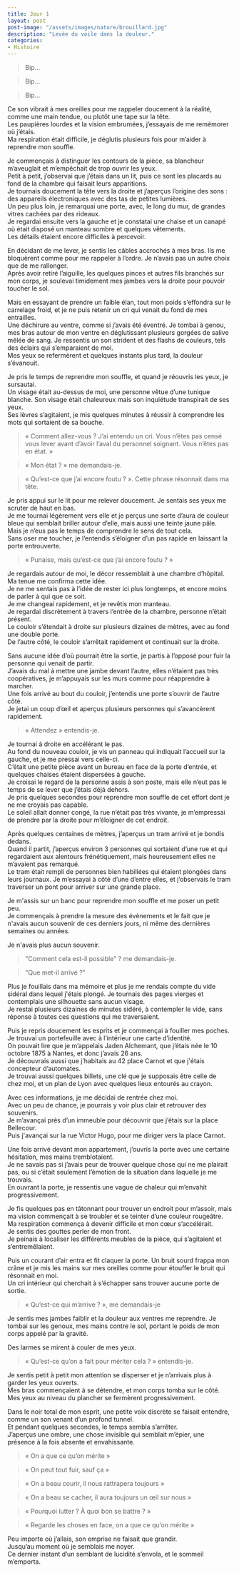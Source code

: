 ```yaml
---
title: Jour 1  
layout: post  
post-image: "/assets/images/nature/brouillard.jpg"  
description: "Levée du voile dans la douleur."  
categories:   
- Histoire
---
```


> Bip…

> Bip…

> Bip…

Ce son vibrait à mes oreilles pour me rappeler doucement à la réalité, comme une main tendue, ou plutôt une tape sur la tête.  
Les paupières lourdes et la vision embrumées, j’essayais de me remémorer où j’étais.  
Ma respiration était difficile, je déglutis plusieurs fois pour m’aider à reprendre mon souffle.  

Je commençais à distinguer les contours de la pièce, sa blancheur m’aveuglait et m’empêchait de trop ouvrir les yeux.  
Petit à petit, j’observai que j’étais dans un lit, puis ce sont les placards au fond de la chambre qui faisait leurs apparitions.  
Je tournais doucement la tête vers la droite et j’aperçus l’origine des sons : des appareils électroniques avec des tas de petites lumières.  
Un peu plus loin, je remarquai une porte, avec, le long du mur, de grandes vitres cachées par des rideaux.  
Je regardai ensuite vers la gauche et je constatai une chaise et un canapé où était disposé un manteau sombre et quelques vêtements.  
Les détails étaient encore difficiles à percevoir.  

En décidant de me lever, je sentis les câbles accrochés à mes bras. Ils me bloquèrent comme pour me rappeler à l’ordre. Je n’avais pas un autre choix que de me rallonger.  
Après avoir retiré l’aiguille, les quelques pinces et autres fils branchés sur mon corps, je soulevai timidement mes jambes vers la droite pour pouvoir toucher le sol.  

Mais en essayant de prendre un faible élan, tout mon poids s’effondra sur le carrelage froid, et je ne puis retenir un cri qui venait du fond de mes entrailles.  
Une déchirure au ventre, comme si j’avais été éventré.
Je tombai à genou, mes bras autour de mon ventre en déglutissant plusieurs gorgées de salive mêlée de sang.
Je ressentis un son strident et des flashs de couleurs, tels des éclairs qui s’emparaient de moi.  
Mes yeux se refermèrent et quelques instants plus tard, la douleur s’évanouit.

Je pris le temps de reprendre mon souffle, et quand je réouvris les yeux, je sursautai.  
Un visage était au-dessus de moi, une personne vêtue d’une tunique blanche.
Son visage était chaleureux mais son inquiétude transpirait de ses yeux.  
Ses lèvres s’agitaient, je mis quelques minutes à réussir à comprendre les mots qui sortaient de sa bouche.

> « Comment allez-vous ?
> J’ai entendu un cri.
> Vous n’êtes pas censé vous lever avant d’avoir l’aval du personnel soignant.
> Vous n’êtes pas en état. »

> « Mon état ? » me demandais-je.

> « Qu’est-ce que j’ai encore foutu ? ».
> Cette phrase résonnait dans ma tête.

Je pris appui sur le lit pour me relever doucement. Je sentais ses yeux me scruter de haut en bas.  
Je me tournai légèrement vers elle et je perçus une sorte d’aura de couleur bleue qui semblait briller autour d’elle, mais aussi une teinte jaune pâle.  
Mais je n’eus pas le temps de comprendre le sens de tout cela.  
Sans oser me toucher, je l’entendis s’éloigner d’un pas rapide en laissant la porte entrouverte.

> « Punaise, mais qu’est-ce que j’ai encore foutu ? »

Je regardais autour de moi, le décor ressemblait à une chambre d’hôpital.  
Ma tenue me confirma cette idée.  
Je ne me sentais pas à l’idée de rester ici plus longtemps, et encore moins de parler à qui que ce soit.  
Je me changeai rapidement, et je revêtis mon manteau.  
Je regardai discrètement à travers l’entrée de la chambre, personne n’était présent.  
Le couloir s’étendait à droite sur plusieurs dizaines de mètres, avec au fond une double porte.  
De l’autre côté, le couloir s’arrêtait rapidement et continuait sur la droite.

Sans aucune idée d’où pourrait être la sortie, je partis à l’opposé pour fuir la personne qui venait de partir.  
J’avais du mal à mettre une jambe devant l’autre, elles n’étaient pas très coopératives, je m’appuyais sur les murs comme pour réapprendre à marcher.  
Une fois arrivé au bout du couloir, j’entendis une porte s’ouvrir de l’autre côté.  
Je jetai un coup d’œil et aperçus plusieurs personnes qui s’avancèrent rapidement.

> « Attendez »  entendis-je.

Je tournai à droite en accélérant le pas.  
Au fond du nouveau couloir, je vis un panneau qui indiquait l’accueil sur la gauche, et je me pressai vers celle-ci.  
C’était une petite pièce avant un bureau en face de la porte d’entrée, et quelques chaises étaient dispersées à gauche.  
Je croisai le regard de la personne assis à son poste, mais elle n’eut pas le temps de se lever que j’étais déjà dehors.  
Je pris quelques secondes pour reprendre mon souffle de cet effort dont je ne me croyais pas capable.  
Le soleil allait donner congé, la rue n’était pas très vivante, je m’empressai de prendre par la droite pour m’éloigner de cet endroit.  

Après quelques centaines de mètres, j’aperçus un tram arrivé et je bondis dedans.  
Quand il partit, j’aperçus environ 3 personnes qui sortaient d’une rue et qui regardaient aux alentours frénétiquement, mais heureusement elles ne m’avaient pas remarqué.  
Le tram était rempli de personnes bien habillées qui étaient plongées dans leurs journaux. Je m’essayai à côté d’une d’entre elles, et j’observais le tram traverser un pont pour arriver sur une grande place.

Je m'assis sur un banc pour reprendre mon souffle et me poser un petit peu.  
Je commençais à prendre la mesure des évènements et le fait que je n'avais aucun souvenir de ces derniers jours, ni même des dernières semaines ou années.

Je n'avais plus aucun souvenir.

> "Comment cela est-il possible" ? me demandais-je.

> "Que met-il arrivé ?"

Plus je fouillais dans ma mémoire et plus je me rendais compte du vide sidéral dans lequel j'étais plongé.
Je tournais des pages vierges et contemplais une silhouette sans aucun visage.  
Je restai plusieurs dizaines de minutes sidéré, à contempler le vide, sans réponse à toutes ces questions qui me traversaient.

Puis je repris doucement les esprits et je commençai à fouiller mes poches.  
Je trouvai un portefeuille avec à l’intérieur une carte d’identité.  
On pouvait lire que je m’appelais Jaden Alchemant, que j’étais née le 10 octobre 1875 à Nantes, et donc j’avais 26 ans.  
Je découvrais aussi que j’habitais au 42 place Carnot et que j'étais concepteur d’automates.  
Je trouvai aussi quelques billets, une clé que je supposais être celle de chez moi, et un plan de Lyon avec quelques lieux entourés au crayon.

Avec ces informations, je me décidai de rentrée chez moi.  
Avec un peu de chance, je pourrais y voir plus clair et retrouver des souvenirs.  
Je m’avançai près d’un immeuble pour découvrir que j’étais sur la place Bellecour.  
Puis j'avançai sur la rue Victor Hugo, pour me diriger vers la place Carnot.

Une fois arrivé devant mon appartement, j’ouvris la porte avec une certaine hésitation, mes mains tremblotaient.  
Je ne savais pas si j’avais peur de trouver quelque chose qui ne me plairait pas, ou si c’était seulement l’émotion de la situation dans laquelle je me trouvais.  
En ouvrant la porte, je ressentis une vague de chaleur qui m’envahit progressivement.  

Je fis quelques pas en tâtonnant pour trouver un endroit pour m’assoir, mais ma vision commençait à se troubler et se teinter d’une couleur rougeâtre.  
Ma respiration commença à devenir difficile et mon cœur s’accélérait.  
Je sentis des gouttes perler de mon front.  
Je peinais à localiser les différents meubles de la pièce, qui s’agitaient et s’entremêlaient.

Puis un courant d’air entra et fit claquer la porte. Un bruit sourd frappa mon crâne et je mis les mains sur mes oreilles comme pour étouffer le bruit qui résonnait en moi.  
Un cri intérieur qui cherchait à s’échapper sans trouver aucune porte de sortie.

> « Qu’est-ce qui m’arrive ? », me demandais-je

Je sentis mes jambes faiblir et la douleur aux ventres me reprendre. Je tombai sur les genoux, mes mains contre le sol, portant le poids de mon corps appelé par la gravité.

Des larmes se mirent à couler de mes yeux.

> « Qu’est-ce qu’on a fait pour mériter cela ? » entendis-je.

Je sentis petit à petit mon attention se disperser et je n’arrivais plus à garder les yeux ouverts.  
Mes bras commençaient à se détendre, et mon corps tomba sur le côté.  
Mes yeux au niveau du plancher se fermèrent progressivement.  

Dans le noir total de mon esprit, une petite voix discrète se faisait entendre, comme un son venant d’un profond tunnel.  
Et pendant quelques secondes, le temps sembla s’arrêter.  
J’aperçus une ombre, une chose invisible qui semblait m’épier, une présence à la fois absente et envahissante.

> « On a que ce qu’on mérite »

> « On peut tout fuir, sauf ça »

> « On a beau courir, il nous rattrapera toujours »

> « On a beau se cacher, il aura toujours un œil sur nous »

> « Pourquoi lutter ? À quoi bon se battre ? »

> « Regarde les choses en face, on a que ce qu’on mérite »

Peu importe où j’allais, son emprise ne faisait que grandir.  
Jusqu’au moment où je semblais me noyer.  
Ce dernier instant d’un semblant de lucidité s’envola, et le sommeil m’emporta. 
